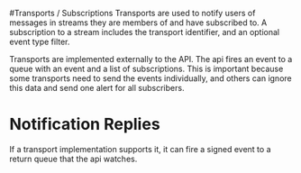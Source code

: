 #Transports / Subscriptions
Transports are used to notify users of messages in streams they are members of and have subscribed to.
A subscription to a stream includes the transport identifier, and an optional event type filter.

Transports are implemented externally to the API. The api fires an event to a queue with an event and a list of subscriptions. This is important because some transports need to send the events individually, and others can ignore this data and send one alert for all subscribers.

# Notification Replies
If a transport implementation supports it, it can fire a signed event to a return queue that the api watches.
